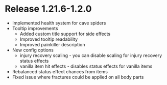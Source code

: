 # Release 1.21.6-1.2.0
- Implemented health system for cave spiders
- Tooltip improvements
  - Added custom title support for side effects
  - Improved tooltip readability
  - Improved painkiller description
- New config options
  - injury recovery scaling - you can disable scaling for injury recovery status effects
  - vanilla item hit effects - disables status effects for vanilla items
- Rebalanced status effect chances from items
- Fixed issue where fractures could be applied on all body parts
